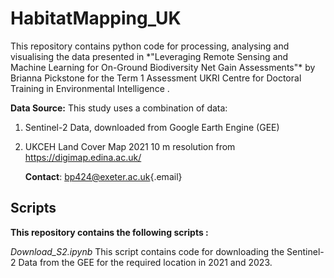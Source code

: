 # HabitatMapping_UK

This repository contains python code for processing, analysing and visualising the data presented in \*"Leveraging Remote Sensing and Machine Learning for On-Ground Biodiversity Net Gain Assessments"\* by Brianna Pickstone for the Term 1 Assessment UKRI Centre for Doctoral Training in Environmental Intelligence .

**Data Source:** This study uses a combination of data:

1.  Sentinel-2 Data, downloaded from Google Earth Engine (GEE)

2.  UKCEH Land Cover Map 2021 10 m resolution from <https://digimap.edina.ac.uk/>

    **Contact**: [bp424\@exeter.ac.uk](mailto:bp424@exeter.ac.uk){.email}

## **Scripts**

**This repository contains the following scripts :**

*Download_S2.ipynb* This script contains code for downloading the Sentinel-2 Data from the GEE for the required location in 2021 and 2023.
